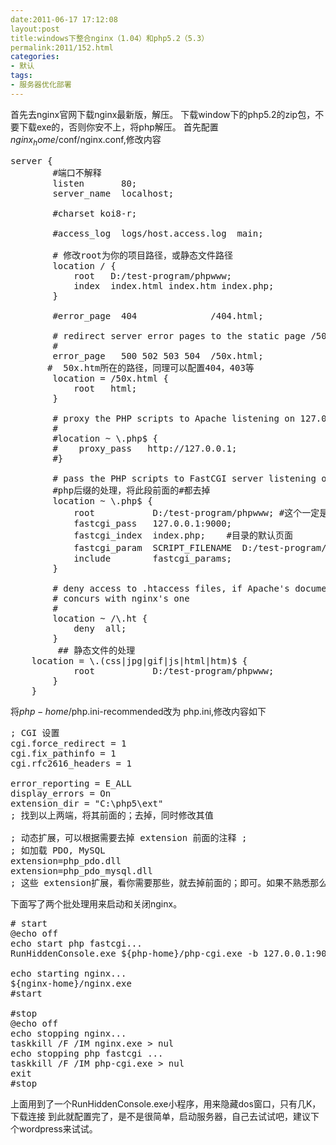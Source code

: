 ```yaml
---
date:2011-06-17 17:12:08
layout:post
title:windows下整合nginx（1.04）和php5.2（5.3）
permalink:2011/152.html
categories:
- 默认
tags:
- 服务器优化部署
---
```



首先去nginx官网下载nginx最新版，解压。
下载window下的php5.2的zip包，不要下载exe的，否则你安不上，将php解压。
首先配置$nginx_home$/conf/nginx.conf,修改内容
<pre class="prettyprint lang-js linenums">
server {
        #端口不解释
        listen       80;
        server_name  localhost;

        #charset koi8-r;

        #access_log  logs/host.access.log  main;

        # 修改root为你的项目路径，或静态文件路径
        location / {
            root   D:/test-program/phpwww;
            index  index.html index.htm index.php;
        }

        #error_page  404              /404.html;

        # redirect server error pages to the static page /50x.html
        #
        error_page   500 502 503 504  /50x.html;
       #  50x.htm所在的路径，同理可以配置404，403等
        location = /50x.html {
            root   html;
        }

        # proxy the PHP scripts to Apache listening on 127.0.0.1:80
        #
        #location ~ \.php$ {
        #    proxy_pass   http://127.0.0.1;
        #}

        # pass the PHP scripts to FastCGI server listening on 127.0.0.1:9000
        #php后缀的处理，将此段前面的#都去掉
        location ~ \.php$ {
            root           D:/test-program/phpwww; #这个一定是项目路径
            fastcgi_pass   127.0.0.1:9000;
            fastcgi_index  index.php;    #目录的默认页面
            fastcgi_param  SCRIPT_FILENAME  D:/test-program/phpwww$fastcgi_script_name;## 将此也改为项目路径
            include        fastcgi_params;
        }

        # deny access to .htaccess files, if Apache's document root
        # concurs with nginx's one
        #
        location ~ /\.ht {
            deny  all;
        }
         ## 静态文件的处理
	location = \.(css|jpg|gif|js|html|htm)$ {
            root           D:/test-program/phpwww;
        }
    }</pre>
将$php-home$/php.ini-recommended改为 php.ini,修改内容如下
<pre class="prettyprint lang-js linenums">; CGI 设置
cgi.force_redirect = 1
cgi.fix_pathinfo = 1
cgi.rfc2616_headers = 1

error_reporting = E_ALL
display_errors = On
extension_dir = "C:\php5\ext"
; 找到以上两端，将其前面的；去掉，同时修改其值

; 动态扩展，可以根据需要去掉 extension 前面的注释 ;
; 如加载 PDO, MySQL
extension=php_pdo.dll
extension=php_pdo_mysql.dll
; 这些 extension扩展，看你需要那些，就去掉前面的；即可。如果不熟悉那么只要把除了mysql的其他数据库插件不使用外，其他所用的插件都放开。这样确保第一次容易使用，等以后熟悉了再精确修改</pre>
下面写了两个批处理用来启动和关闭nginx。
<pre class="prettyprint lang-js linenums"># start
@echo off
echo start php fastcgi...
RunHiddenConsole.exe ${php-home}/php-cgi.exe -b 127.0.0.1:9000 -c ${php-home}/php.ini

echo starting nginx...
${nginx-home}/nginx.exe
#start

#stop
@echo off
echo stopping nginx...
taskkill /F /IM nginx.exe &gt; nul
echo stopping php fastcgi ...
taskkill /F /IM php-cgi.exe &gt; nul
exit
#stop</pre>
上面用到了一个RunHiddenConsole.exe小程序，用来隐藏dos窗口，只有几K，下载连接
到此就配置完了，是不是很简单，启动服务器，自己去试试吧，建议下个wordpress来试试。